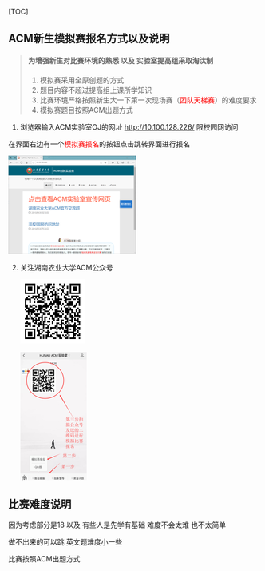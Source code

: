 [TOC]

## ACM新生模拟赛报名方式以及说明

> #### 为增强新生对比赛环境的熟悉 以及 实验室提高组采取淘汰制
>
> 1. 模拟赛采用全原创题的方式
> 2. 题目内容不超过提高组上课所学知识
> 3. 比赛环境严格按照新生大一下第一次现场赛（<font color=#FF0000>团队天梯赛</font>）的难度要求
> 4. 模拟赛题目按照ACM出题方式

1. 浏览器输入ACM实验室OJ的网址  http://10.100.128.226/ 限校园网访问

  在界面右边有一个<font color=#FF0000>模拟赛报名</font>的按钮点击跳转界面进行报名

  <img src="报名.assets/1571640411060.png" alt="1571640411060" style="zoom: 25%;" />



2. 关注湖南农业大学ACM公众号

   ![acm公众号](报名.assets/acm公众号.bmp)

   <img src="报名.assets/1571639689772.png" alt="1571639689772" style="zoom:25%;" />

## 比赛难度说明

因为考虑部分是18 以及 有些人是先学有基础  难度不会太难 也不太简单

做不出来的可以跳 英文题难度小一些

比赛按照ACM出题方式